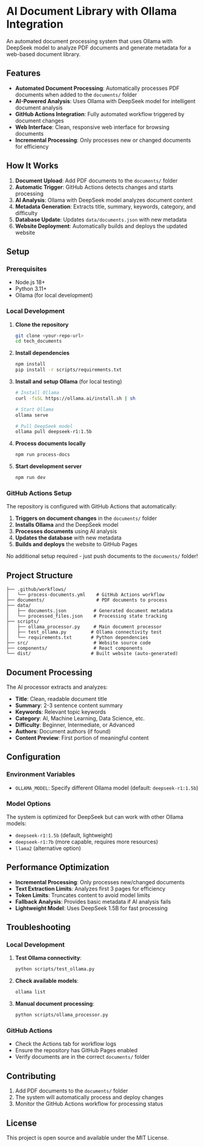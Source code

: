 # AI Document Library with Ollama Integration

An automated document processing system that uses Ollama with DeepSeek model to analyze PDF documents and generate metadata for a web-based document library.

## Features

- **Automated Document Processing**: Automatically processes PDF documents when added to the `documents/` folder
- **AI-Powered Analysis**: Uses Ollama with DeepSeek model for intelligent document analysis
- **GitHub Actions Integration**: Fully automated workflow triggered by document changes
- **Web Interface**: Clean, responsive web interface for browsing documents
- **Incremental Processing**: Only processes new or changed documents for efficiency

## How It Works

1. **Document Upload**: Add PDF documents to the `documents/` folder
2. **Automatic Trigger**: GitHub Actions detects changes and starts processing
3. **AI Analysis**: Ollama with DeepSeek model analyzes document content
4. **Metadata Generation**: Extracts title, summary, keywords, category, and difficulty
5. **Database Update**: Updates `data/documents.json` with new metadata
6. **Website Deployment**: Automatically builds and deploys the updated website

## Setup

### Prerequisites

- Node.js 18+
- Python 3.11+
- Ollama (for local development)

### Local Development

1. **Clone the repository**
   ```bash
   git clone <your-repo-url>
   cd tech_documents
   ```

2. **Install dependencies**
   ```bash
   npm install
   pip install -r scripts/requirements.txt
   ```

3. **Install and setup Ollama** (for local testing)
   ```bash
   # Install Ollama
   curl -fsSL https://ollama.ai/install.sh | sh
   
   # Start Ollama
   ollama serve
   
   # Pull DeepSeek model
   ollama pull deepseek-r1:1.5b
   ```

4. **Process documents locally**
   ```bash
   npm run process-docs
   ```

5. **Start development server**
   ```bash
   npm run dev
   ```

### GitHub Actions Setup

The repository is configured with GitHub Actions that automatically:

1. **Triggers on document changes** in the `documents/` folder
2. **Installs Ollama** and the DeepSeek model
3. **Processes documents** using AI analysis
4. **Updates the database** with new metadata
5. **Builds and deploys** the website to GitHub Pages

No additional setup required - just push documents to the `documents/` folder!

## Project Structure

```
├── .github/workflows/
│   └── process-documents.yml    # GitHub Actions workflow
├── documents/                   # PDF documents to process
├── data/
│   ├── documents.json          # Generated document metadata
│   └── processed_files.json    # Processing state tracking
├── scripts/
│   ├── ollama_processor.py     # Main document processor
│   ├── test_ollama.py         # Ollama connectivity test
│   └── requirements.txt       # Python dependencies
├── src/                        # Website source code
├── components/                 # React components
└── dist/                      # Built website (auto-generated)
```

## Document Processing

The AI processor extracts and analyzes:

- **Title**: Clean, readable document title
- **Summary**: 2-3 sentence content summary
- **Keywords**: Relevant topic keywords
- **Category**: AI, Machine Learning, Data Science, etc.
- **Difficulty**: Beginner, Intermediate, or Advanced
- **Authors**: Document authors (if found)
- **Content Preview**: First portion of meaningful content

## Configuration

### Environment Variables

- `OLLAMA_MODEL`: Specify different Ollama model (default: `deepseek-r1:1.5b`)

### Model Options

The system is optimized for DeepSeek but can work with other Ollama models:
- `deepseek-r1:1.5b` (default, lightweight)
- `deepseek-r1:7b` (more capable, requires more resources)
- `llama2` (alternative option)

## Performance Optimization

- **Incremental Processing**: Only processes new/changed documents
- **Text Extraction Limits**: Analyzes first 3 pages for efficiency
- **Token Limits**: Truncates content to avoid model limits
- **Fallback Analysis**: Provides basic metadata if AI analysis fails
- **Lightweight Model**: Uses DeepSeek 1.5B for fast processing

## Troubleshooting

### Local Development

1. **Test Ollama connectivity**:
   ```bash
   python scripts/test_ollama.py
   ```

2. **Check available models**:
   ```bash
   ollama list
   ```

3. **Manual document processing**:
   ```bash
   python scripts/ollama_processor.py
   ```

### GitHub Actions

- Check the Actions tab for workflow logs
- Ensure the repository has GitHub Pages enabled
- Verify documents are in the correct `documents/` folder

## Contributing

1. Add PDF documents to the `documents/` folder
2. The system will automatically process and deploy changes
3. Monitor the GitHub Actions workflow for processing status

## License

This project is open source and available under the MIT License.
